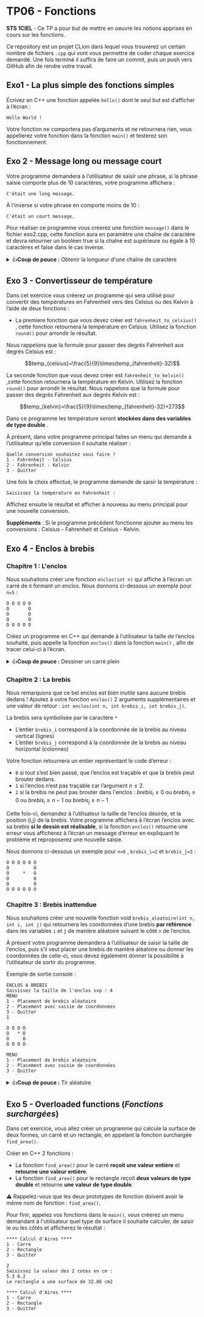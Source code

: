 # TP06 - Fonctions
**STS 1CIEL** - Ce TP a pour but de mettre en oeuvre les notions apprises en cours sur les fonctions.

Ce repository est un projet CLion dans lequel vous trouverez un certain nombre de fichiers `.cpp` qui vont vous permettre de coder chaque exercice demandé. Une fois terminé il suffira de faire un commit, puis un push vers GitHub afin de rendre votre travail.

## Exo1 - La plus simple des fonctions simples
Écrivez en C++ une fonction appelée `hello()` dont le seul but est d’afficher à l’écran :

```text
Hello World !
```
Votre fonction ne comportera pas d’arguments et ne retournera rien, vous appellerez votre fonction dans la fonction `main()` et testerez son fonctionnement.

## Exo 2 - Message long ou message court
Votre programme demandera à l’utilisateur de saisir une phrase, si la phrase saisie comporte plus de 10 caractères, votre programme affichera :

```text
C'était une long message.
```

À l’inverse si votre phrase en comporte moins de 10 :

```text
C'était un court message.
```

Pour réaliser ce programme vous créerez une fonction `message()` dans le fichier exo2.cpp, cette fonction aura en paramètre une chaîne de caractère et devra retourner un booléen true si la chaîne est supérieure ou égale à 10 caractères et false dans le cas inverse.

<details>
<summary>👍<b>Coup de pouce :</b> Obtenir la longueur d'une chaîne de caractère </summary>

La méthode `length()` retourne la longueur d’une chaîne de caractère, nous donnons ci-dessous un exemple de son utilisation :

```cpp
longueur = maChaine.length();
```
Dans l’exemple ci-dessus la variable `longueur` contiendra le nombre de caractères de la chaîne `maChaine` .
</details>

## Exo 3 - Convertisseur de température
Dans cet exercice vous créerez un programme qui sera utilisé pour convertir des températures en Fahrenheit vers des Celsius ou des Kelvin à l’aide de deux fonctions :
- La premiere fonction que vous devez créer est `fahrenheit_to_celsius()` , cette fonction retournera la température en Celsius. Utilisez la fonction `round()` pour arrondir le résultat. 

Nous rappelons que la formule pour passer des degrés Fahrenheit aux degrés Celsius  est :

$$temp_{celsius}=\frac{5}{9}\times(temp_{fahrenheit}-32)$$

La seconde fonction que vous devez créer est `fahrenheit_to_kelvin()` ,cette fonction retournera la température en Kelvin. Utilisez la fonction `round()` pour arrondir le résultat. Nous rappelons que la formule pour passer des degrés Fahrenheit aux degrés Kelvin est :

$$temp_{kelvin}=\frac{5}{9}\times(temp_{fahrenheit}-32)+273$$

Dans ce programme les température seront **stockées dans des variables de type double** .

À présent, dans votre programme principal faites un menu qui demande à l’utilisateur qu’elle conversion il souhaite réaliser :

```text
Quelle conversion souhaitez vous faire ?
1 - Fahrenheit - Celsius
2 - Fahrenheit - Kelvin
3 - Quitter
```
Une fois le choix effectué, le programme demande de saisir la température :

```text
Saisissez la température en Fahrenheit :
```
Affichez ensuite le résultat et afficher à nouveau au menu principal pour une nouvelle conversion.

**Suppléments** : Si le programme précédent fonctionne ajouter au menu les conversions : Celsius -
Fahrenheit et Celsius - Kelvin.

## Exo 4 - Enclos à brebis

### Chapitre 1 : L'enclos
Nous souhaitons créer une fonction `enclos(int n)` qui affiche à l’écran un carré de `O` formant un enclos. Nous donnons ci-dessous un exemple pour `n=5` :

```text
O O O O O
O       O
O       O
O       O
O O O O O
```
Créez un programme en C++ qui demande à l’utilisateur la taille de l’enclos souhaité, puis appelle la fonction `enclos()` dans la fonction `main()` , afin de tracer celui-ci à l’écran.

<details>
<summary>👍<b>Coup de pouce :</b> Dessiner un carré plein</summary>
Nous donnons ci-dessous le code C++ permettant de réaliser un carré plein :

```cpp
#include <iostream>
using namespace std;

int main() {
    int n=5; // Taille de l'enclos
    for(int i=0;i<n;i++){ // Boucle des LIGNES
        for(int j=0;j<n;j++){ // Boucle des COLONNES
            cout << "O ";
        }
        cout << endl; // Retour à la ligne en fin de ligne de "O "
    }

    return 0;
}    
```
Ce qui donne à l’écran :


```text
O O O O O 
O O O O O 
O O O O O 
O O O O O 
O O O O O 
```
</details>

### Chapitre 2 : La brebis

Nous remarquons que ce bel enclos est bien inutile sans aucune brebis dedans ! Ajoutez à votre fonction `enclos()` 2 arguments supplémentaires et une valeur de retour : `int enclos(int n, int brebis_i, int brebis_j)`.

La brebis sera symbolisée par le caractère `*`

- L’entier `brebis_i` correspond à la coordonnée de la brebis au niveau vertical (lignes)
- L’entier `brebis_j` correspond à la coordonnée de la brebis au niveau horizontal (colonnes)

Votre fonction retournera un entier représentant le code d’erreur :
- `0` si tout s’est bien passé, que l’enclos est traçable et que la brebis peut brouter dedans.
- `1` si l’enclos n’est pas traçable car l’argument $n\le 2$.
- `2` si la brebis ne peut pas brouter dans l'enclos : $brebis_i\le 0$ ou  $brebis_j\le 0$ ou $brebis_i\ge n-1$ ou $brebis_j\ge n-1$

Cette fois-ci, demandez à l’utilisateur la taille de l’enclos désirée, et la position (i,j) de la brebis. Votre programme affichera à l’écran l’enclos avec sa brebis **si le dessin est réalisable**, si la fonction `enclos()` retourne une erreur vous afficherez à l’écran un message d’erreur en expliquant le problème et reproposerez une nouvelle saisie.

Nous donnons ci-dessous un exemple pour `n=6` , `brebis_i=2` et `brebis_j=3` :

```text
O O O O O O 
O         O 
O     *   O 
O         O 
O         O 
O O O O O O 
```

### Chapitre 3 : Brebis inattendue
Nous souhaitons créer une nouvelle fonction void `brebis_aleatoire(int n, int i, int j)` qui retournera les coordonnées d’une brebis **par référence** dans les variables `i` et `j` de manière aléatoire suivant le côté `n` de l’enclos.

À présent votre programme demandera à l’utilisateur de saisir la taille de l’enclos, puis s’il veut placer une brebis de manière aléatoire ou donner les coordonnées de celle-ci, vous devez également donner la possibilité à l’utilisateur de sortir du programme.

Exemple de sortie console :

```text
ENCLOS A BREBIS
Saisissez la taille de l'enclos svp : 4
MENU
1 - Placement de brebis aléatoire
2 - Placement avec saisie de coordonnées
3 - Quitter
1

O O O O
O   * O
O     O
O O O O

MENU
1 - Placement de brebis aléatoire
2 - Placement avec saisie de coordonnées
3 - Quitter
```

<details>
<summary>👍<b>Coup de pouce :</b> Tir aléatoire</summary>
Nous donnons ci-dessous un exemple d'utilisation de la bibliothèque random afin de générer un entier aléatoire compris entre 1 et 9 :

```cpp
#include <iostream>
#include <random>

int main() {
    // Initialisation du générateur de nombres aléatoires
    std::random_device rd;  // Génère une graine aléatoire
    std::mt19937 gen(rd()); // Générateur de nombres aléatoires Mersenne Twister
    std::uniform_int_distribution<> dis(1, 9); // Distribution uniforme entre 1 et 9

    // Génération d'un nombre aléatoire
    int random_number = dis(gen);

    // Affichage du nombre aléatoire
    std::cout << "Nombre aléatoire entre 1 et 9: " << random_number << std::endl;

    return 0;
}
```
</details>

## Exo 5 - Overloaded functions (*Fonctions surchargées*)

Dans cet exercice, vous allez créer un programme qui calcule la surface de deux formes, un carré et un rectangle, en appelant la fonction surchargée `find_area()`.

Créer en C++ 2 fonctions :

- La fonction `find_area()` pour le carré **reçoit une valeur entière** et **retourne une valeur entière**.
- La fonction `find_area()` pour le rectangle reçoit **deux valeurs de type double** et retourne **une valeur de type double**.

⚠️ Rappelez-vous que les deux prototypes de fonction doivent avoir le même nom de fonction : `find_area()`.

Pour finir, appelez vos fonctions dans le `main()`, vous créerez un menu demandant à l'utilisateur quel type de surface il souhaite calculer, de saisir le ou les côtés et afficherez le résultat :

```text
**** Calcul d'Aires ****
1 - Carre
2 - Rectangle
3 - Quitter

2
Saisissez la valeur des 2 cotes en cm :
5.3 6.2
Le rectangle a une surface de 32.86 cm2

**** Calcul d'Aires ****
1 - Carre
2 - Rectangle
3 - Quitter
```


